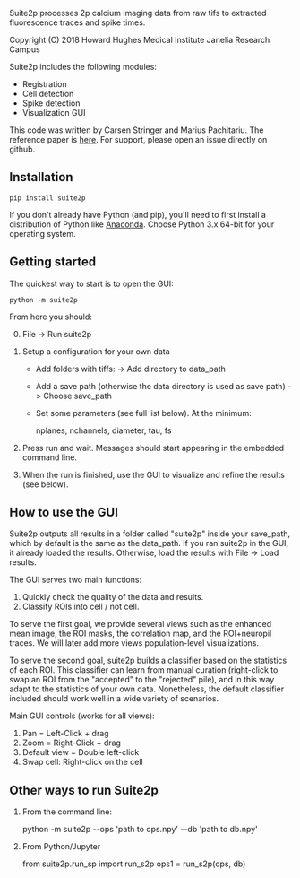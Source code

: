 Suite2p processes 2p calcium imaging data from raw tifs to extracted fluorescence traces and spike times. 

Copyright (C) 2018  Howard Hughes Medical Institute Janelia Research Campus

Suite2p includes the following modules:

* Registration
* Cell detection
* Spike detection 
* Visualization GUI

This code was written by Carsen Stringer and Marius Pachitariu. The reference paper is [here](https://www.biorxiv.org/content/early/2017/07/20/061507). For support, please open an issue directly on github.

## Installation

	pip install suite2p

If you don't already have Python (and pip), you'll need to first install a distribution of Python like [Anaconda](https://www.anaconda.com/download/). Choose Python 3.x 64-bit for your operating system. 

## Getting started

The quickest way to start is to open the GUI:

	python -m suite2p

From here you should:

0. File -> Run suite2p
1. Setup a configuration for your own data
    * Add folders with tiffs:  -> Add directory to data_path
    * Add a save path (otherwise the data directory is used as save path) -> Choose save_path
    * Set some parameters (see full list below). At the minimum: 
	
		nplanes, nchannels, diameter, tau, fs
		
2. Press run and wait. Messages should start appearing in the embedded command line. 
3. When the run is finished, use the GUI to visualize and refine the results (see below).

## How to use the GUI

Suite2p outputs all results in a folder called "suite2p" inside your save_path, which by default is the same as the data_path. If you ran suite2p in the GUI, it already loaded the results. Otherwise, load the results with File -> Load results. 

The GUI serves two main functions:

1. Quickly check the quality of the data and results. 
2. Classify ROIs into cell / not cell.
 
To serve the first goal, we provide several views such as the enhanced mean image, the ROI masks, the correlation map, and the ROI+neuropil traces. We will later add more views population-level visualizations. 

To serve the second goal, suite2p builds a classifier based on the statistics of each ROI. This classifier can learn from manual curation (right-click to swap an ROI from the "accepted" to the "rejected" pile), and in this way adapt to the statistics of your own data. Nonetheless, the default classifier included should work well in a wide variety of scenarios. 
 
Main GUI controls (works for all views):

1. Pan  = Left-Click  + drag  
2. Zoom = Right-Click + drag  
3. Default view = Double left-click
4. Swap cell: Right-click on the cell
 
## Other ways to run Suite2p

1. From the command line:

	python -m suite2p --ops 'path to ops.npy' --db 'path to db.npy'
	
2. From Python/Jupyter

	from suite2p.run_sp import run_s2p
	ops1 = run_s2p(ops, db)
